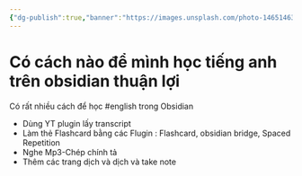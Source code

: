 ```yaml
---
{"dg-publish":true,"banner":"https://images.unsplash.com/photo-1465146344425-f00d5f5c8f07?crop=entropy&cs=tinysrgb&fit=max&fm=jpg&ixid=M3wzNjAwOTd8MHwxfHNlYXJjaHwxMHx8bmF0dXJlfGVufDB8MHx8fDE2OTE3NDM2ODB8MA&ixlib=rb-4.0.3&q=80&w=400","permalink":"/iii-cac-cau-hoi-cua-moi-nguoi-de-tham-khao/hoc-tieng-anh-trong-obsidian/","dgPassFrontmatter":true,"created":"","updated":""}
---
```





# Có cách nào để mình học tiếng anh trên obsidian thuận lợi

Có rất nhiều cách để học #english trong Obsidian

- Dùng YT plugin lấy transcript
- Làm thẻ Flashcard bằng các Flugin : Flashcard, obsidian bridge, Spaced Repetition
- Nghe Mp3-Chép chính tả
- Thêm các trang dịch và dịch và take note

